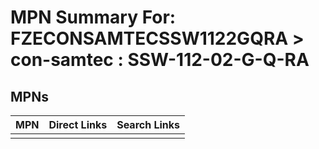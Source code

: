 



# MPN Summary For: FZECONSAMTECSSW1122GQRA > con-samtec : SSW-112-02-G-Q-RA

## MPNs
  

|MPN|Direct Links|Search Links|
| :--- | :--- | :--- |
||||

